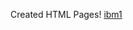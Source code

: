 Created HTML Pages!
[ibm1](https://user-images.githubusercontent.com/77690054/200179318-ae7e31ab-6734-4900-86ae-f5cd1b767085.jpg)

